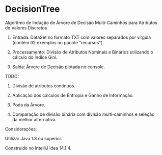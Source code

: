 # DecisionTree
Algoritmo de Indução de Árvore de Decisão Multi-Caminhos para Atributos de Valores Discretos

1. Entrada: DataSet no formato TXT com valores separados por vírgula (contém 02 exemplos no pacote "recursos").

2. Processamento: Divisão de Atributos Nominais e Binários utilizando o cálculo do Índice Gini.

3. Saída: Árvore de Decisão plotada no console.


TODO: 

1. Divisão de atributos contínuos.

2. Aplicação dos cálculos de Entropia e Ganho de Informação.

3. Poda da Árvore.

4. Comparação de divisão binária com divisão multi-caminhos e seleção da melhor alternativa.


Considerações:

Utilizar Java 1.8 ou superior.

Construído no IntelliJ Idea 14.1.4.
